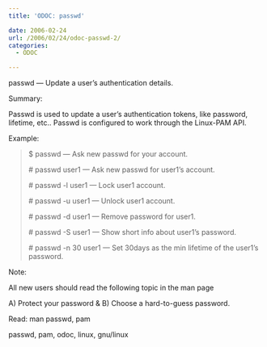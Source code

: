 ```yaml
---
title: 'ODOC: passwd'

date: 2006-02-24
url: /2006/02/24/odoc-passwd-2/
categories:
  - ODOC

---
```

passwd &#8212; Update a user&#8217;s authentication details.

Summary:

Passwd is used to update a user&#8217;s authentication tokens, like password, lifetime, etc.. Passwd is configured to work through the Linux-PAM API.

Example:

> $ passwd &#8212; Ask new passwd for your account.
> 
> \# passwd user1 &#8212; Ask new passwd for user1&#8217;s account.
> 
> \# passwd -l user1 &#8212; Lock user1 account.
> 
> \# passwd -u user1 &#8212; Unlock user1 account.
> 
> \# passwd -d user1 &#8212; Remove password for user1.
> 
> \# passwd -S user1 &#8212; Show short info about user1&#8217;s password.
> 
> \# passwd -n 30 user1 &#8212; Set 30days as the min lifetime of the user1&#8217;s password.

Note:
  
All new users should read the following topic in the man page
  
A) Protect your password & B) Choose a hard-to-guess password.

Read: man passwd, pam

<tags>passwd, pam, odoc, linux, gnu/linux</tags>